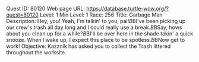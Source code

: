 Quest ID: 80120
Web page URL: https://database.turtle-wow.org/?quest=80120
Level: 1
Min Level: 1
Race: 256
Title: Garbage Man
Description: Hey, you! Yeah, I'm talkin' to you, pal!$B$BI've been picking up our crew's trash all day long and I could really use a break.$B$BSay, hows about you clean up for a while?$B$BI'll be over here in the shade takin' a quick snooze. When I wake up, I expect this place to be spotless.$B$BNow get to work!
Objective: Kazznik has asked you to collect the Trash littered throughout the worksite.
